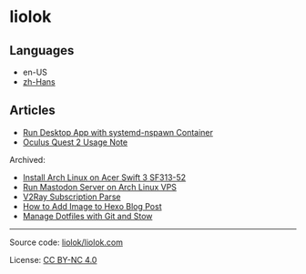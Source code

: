 # liolok

## Languages

- en-US
- [zh-Hans](zhs)

## Articles

- [Run Desktop App with systemd-nspawn Container](run-desktop-app-with-systemd-nspawn-container)
- [Oculus Quest 2 Usage Note](oculus-quest-2-usage-note)

Archived:
- [Install Arch Linux on Acer Swift 3 SF313-52](install-archlinux-on-acer-swift-3-sf313-52)
- [Run Mastodon Server on Arch Linux VPS](run-mastodon-server-on-archlinux-vps)
- [V2Ray Subscription Parse](v2ray-subscription-parse)
- [How to Add Image to Hexo Blog Post](how-to-add-image-to-hexo-blog-post)
- [Manage Dotfiles with Git and Stow](manage-dotfiles-with-git-and-stow)

---

Source code: [liolok/liolok.com](https://github.com/liolok/liolok.com)

License: [CC BY-NC 4.0](https://creativecommons.org/licenses/by-nc/4.0/ "Attribution-NonCommercial 4.0 International")
